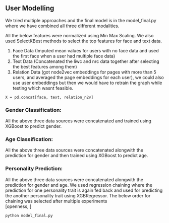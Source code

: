 ## User Modelling

We tried multiple approaches and the final model is in the model_final.py where we have combined all three different modalities. 

All the below features were normalized using Min Max Scaling. We also used SelectKBest methods to select the top features for face and text data.  

1. Face Data (Imputed mean values for users with no face data and used the first face when a user had multiple face data)
2. Text Data (Concatenated the liwc and nrc data together after selecting the best features among them)
3. Relation Data (got node2vec embeddings for pages with more than 5 users, and averaged the page embeddings for each user), we could also use user embeddings but then we would have to retrain the  graph while testing which wasnt feasible.

`X = pd.concat[face, text, relation_n2v]`

### Gender Classification:
All the above three data sources were concatenated and trained using XGBoost to predict gender.

### Age Classification:
All the above three data sources were concatenated alongwith the prediction for gender and then trained using XGBoost to predict age.

### Personality Prediction:
All the above three data sources were concatenated alongwith the prediction for gender and age.
We used regression chaining where the prediction for one personality trait is again fed back and used for predicting the another personality trait using XGBRegressor. 
The below order for chaining was selected after multiple experiments   
[openness, ]
  

`python model_final.py`
